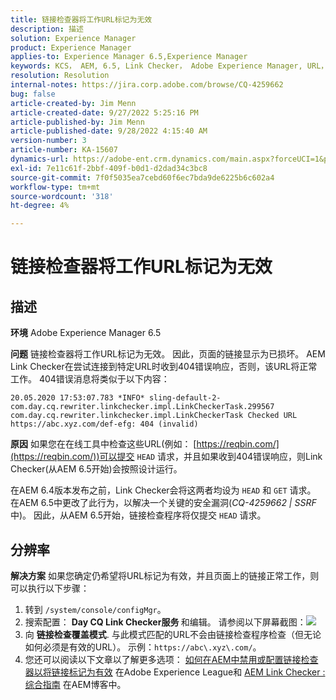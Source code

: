 ```yaml
---
title: 链接检查器将工作URL标记为无效
description: 描述
solution: Experience Manager
product: Experience Manager
applies-to: Experience Manager 6.5,Experience Manager
keywords: KCS， AEM, 6.5, Link Checker， Adobe Experience Manager, URL，标记，无效
resolution: Resolution
internal-notes: https://jira.corp.adobe.com/browse/CQ-4259662
bug: false
article-created-by: Jim Menn
article-created-date: 9/27/2022 5:25:16 PM
article-published-by: Jim Menn
article-published-date: 9/28/2022 4:15:40 AM
version-number: 3
article-number: KA-15607
dynamics-url: https://adobe-ent.crm.dynamics.com/main.aspx?forceUCI=1&pagetype=entityrecord&etn=knowledgearticle&id=0cdea759-893e-ed11-9db1-0022480866ad
exl-id: 7e11c61f-2bbf-409f-b0d1-d2dad34c3bc8
source-git-commit: 7f0f5035ea7cebd60f6ec7bda9de6225b6c602a4
workflow-type: tm+mt
source-wordcount: '318'
ht-degree: 4%

---
```


# 链接检查器将工作URL标记为无效

## 描述


<b>环境</b>
Adobe Experience Manager 6.5

<b>问题</b>
链接检查器将工作URL标记为无效。
因此，页面的链接显示为已损坏。
AEM Link Checker在尝试连接到特定URL时收到404错误响应，否则，该URL将正常工作。 404错误消息将类似于以下内容：


```
20.05.2020 17:53:07.783 *INFO* sling-default-2-com.day.cq.rewriter.linkchecker.impl.LinkCheckerTask.299567 com.day.cq.rewriter.linkchecker.impl.LinkCheckerTask Checked URL https://abc.xyz.com/def-efg: 404 (invalid)
```




<b>原因</b>
如果您在在线工具中检查这些URL(例如： [https://reqbin.com/](https://reqbin.com/))可以提交 `HEAD` 请求，并且如果收到404错误响应，则Link Checker(从AEM 6.5开始)会按照设计运行。

在AEM 6.4版本发布之前，Link Checker会将这两者均设为 `HEAD` 和 `GET` 请求。
在AEM 6.5中更改了此行为，以解决一个关键的安全漏洞(*CQ-4259662 | SSRF* 中)。
因此，从AEM 6.5开始，链接检查程序将仅提交 `HEAD` 请求。


## 分辨率


<b>解决方案</b>
如果您确定仍希望将URL标记为有效，并且页面上的链接正常工作，则可以执行以下步骤：

1. 转到 `/system/console/configMgr`。
2. 搜索配置： <b>Day CQ Link Checker服务 </b>和编辑。 请参阅以下屏幕截图：![](https://adobe.sharepoint.com/sites/D365EntAttachments/knowledgearticle/AEM%206-5%20-%20Link%20Checker%20marking%20otherwise%20working%20URLs%20as%20invalid_33E795C65D9EEA11A812000D3A3038A2/LinkChecker_AEM65_image.jpg)
3. 向 <b>链接检查覆盖模式</b>. 与此模式匹配的URL不会由链接检查程序检查（但无论如何必须是有效的URL）。 示例：`https://abc\.xyz\.com/`。
4. 您还可以阅读以下文章以了解更多选项： [如何在AEM中禁用或配置链接检查器以将链接标记为有效](https://experienceleague.adobe.com/docs/experience-cloud-kcs/kbarticles/KA-16563.html?lang=zh-Hans) 在Adobe Experience League和 [AEM Link Checker :综合指南](https://experienceleaguecommunities.adobe.com/t5/adobe-experience-manager-blogs/aem-link-checker-comprehensive-guide/ba-p/290779) 在AEM博客中。
